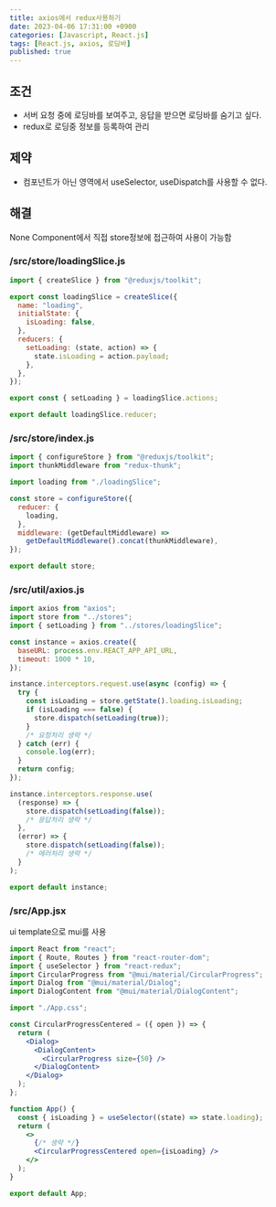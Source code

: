 ```yaml
---
title: axios에서 redux사용하기
date: 2023-04-06 17:31:00 +0900
categories: [Javascript, React.js]
tags: [React.js, axios, 로딩바]
published: true
---
```


## 조건

- 서버 요청 중에 로딩바를 보여주고, 응답을 받으면 로딩바를 숨기고 싶다.
- redux로 로딩중 정보를 등록하여 관리

## 제약

- 컴포넌트가 아닌 영역에서 useSelector, useDispatch를 사용할 수 없다.

## 해결

None Component에서 직접 store정보에 접근하여 사용이 가능함

### /src/store/loadingSlice.js

```javascript
import { createSlice } from "@reduxjs/toolkit";

export const loadingSlice = createSlice({
  name: "loading",
  initialState: {
    isLoading: false,
  },
  reducers: {
    setLoading: (state, action) => {
      state.isLoading = action.payload;
    },
  },
});

export const { setLoading } = loadingSlice.actions;

export default loadingSlice.reducer;
```

### /src/store/index.js

```javascript
import { configureStore } from "@reduxjs/toolkit";
import thunkMiddleware from "redux-thunk";

import loading from "./loadingSlice";

const store = configureStore({
  reducer: {
    loading,
  },
  middleware: (getDefaultMiddleware) =>
    getDefaultMiddleware().concat(thunkMiddleware),
});

export default store;
```

### /src/util/axios.js

```javascript
import axios from "axios";
import store from "../stores";
import { setLoading } from "../stores/loadingSlice";

const instance = axios.create({
  baseURL: process.env.REACT_APP_API_URL,
  timeout: 1000 * 10,
});

instance.interceptors.request.use(async (config) => {
  try {
    const isLoading = store.getState().loading.isLoading;
    if (isLoading === false) {
      store.dispatch(setLoading(true));
    }
    /* 요청처리 생략 */
  } catch (err) {
    console.log(err);
  }
  return config;
});

instance.interceptors.response.use(
  (response) => {
    store.dispatch(setLoading(false));
    /* 응답처리 생략 */
  },
  (error) => {
    store.dispatch(setLoading(false));
    /* 에러처리 생략 */
  }
);

export default instance;
```

### /src/App.jsx

ui template으로 mui를 사용

```jsx
import React from "react";
import { Route, Routes } from "react-router-dom";
import { useSelector } from "react-redux";
import CircularProgress from "@mui/material/CircularProgress";
import Dialog from "@mui/material/Dialog";
import DialogContent from "@mui/material/DialogContent";

import "./App.css";

const CircularProgressCentered = ({ open }) => {
  return (
    <Dialog>
      <DialogContent>
        <CircularProgress size={50} />
      </DialogContent>
    </Dialog>
  );
};

function App() {
  const { isLoading } = useSelector((state) => state.loading);
  return (
    <>
      {/* 생략 */}
      <CircularProgressCentered open={isLoading} />
    </>
  );
}

export default App;
```
